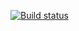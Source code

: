 [![Build status](https://ci.appveyor.com/api/projects/status/5uey8x51d74j2rla?svg=true)](https://ci.appveyor.com/project/EfimovSI/aqa-2-1-web)
